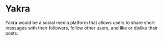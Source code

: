 # Yakra
Yakra would be a social media platform that allows users to share short messages with their followers, follow other users, and like or dislike their posts.
